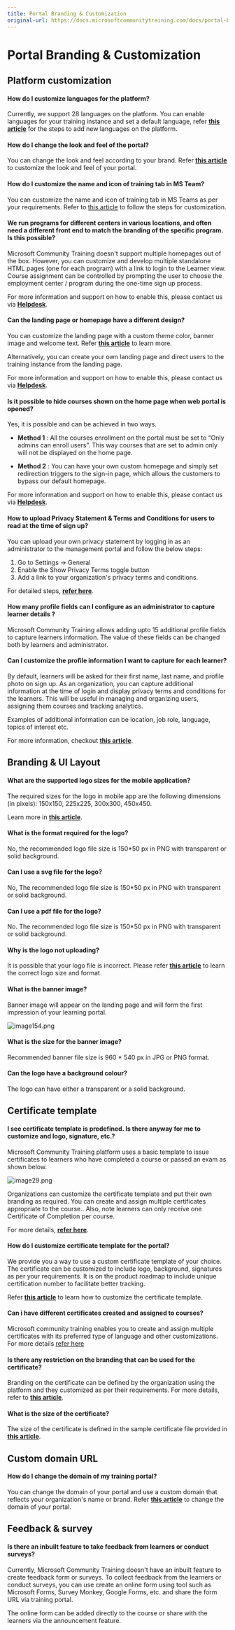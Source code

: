 ```yaml
---
title: Portal Branding & Customization
original-url: https://docs.microsoftcommunitytraining.com/docs/portal-branding-customization
---
```


# Portal Branding & Customization

## Platform customization

#### How do I customize languages for the platform?	
Currently, we support 28 languages on the platform. You can enable languages for your training instance and set a default language, refer **[this article](../settings/7_customize-languages-for-the-learners-on-the-platform.md)** for the steps to add new languages on the platform.

#### How do I change the look and feel of the portal?	
You can change the look and feel according to your brand. Refer **[this article](../settings/2_configure-the-look-and-feel-of-your-portal.md)** to customize the look and feel of your portal.

#### How do I customize the name and icon of training tab in MS Team?	
You can customize the name and icon of training tab in MS Teams as per your requirements. Refer to [this article](../infrastructure-management/configure-your-platform-infrastructure/10_customize-the-name-and-icon-of-the-training-tab-in-ms-teams.md) to follow the steps for customization.


#### We run programs for different centers in various locations, and often need a different front end to match the branding of the specific program. Is this possible?

Microsoft Community Training doesn't support multiple homepages out of the box. However, you can customize and develop multiple standalone HTML pages (one for each program) with a link to login to the Learner view. Course assignment can be controlled by prompting the user to choose the employment center / program during the one-time sign up process.

For more information and support on how to enable this, please contact us via [**Helpdesk**](https://go.microsoft.com/fwlink/?linkid=2104630).

#### Can the landing page or homepage have a different design?
You can customize the landing page with a custom theme color, banner image and welcome text. Refer [**this article**](../settings/2_configure-the-look-and-feel-of-your-portal.md) to learn more.

Alternatively, you can create your own landing page and direct users to the training instance from the landing page.

For more information and support on how to enable this, please contact us via [**Helpdesk**](https://go.microsoft.com/fwlink/?linkid=2104630).

#### Is it possible to hide courses shown on the home page when web portal is opened?
Yes, it is possible and  can be achieved in two ways.

* **Method 1** : All the courses enrollment on the portal must be set to “Only admins can enroll users”. This way courses that are set to admin only will not be displayed on the home page.

* **Method 2** : You can have your own custom homepage and simply set redirection triggers to the sign-in page, which allows the customers to bypass our default homepage.

For more information and support on how to enable this, please contact us via [**Helpdesk**](https://go.microsoft.com/fwlink/?linkid=2104630).

#### How to upload Privacy Statement & Terms and Conditions for users to read at the time of sign up?
You can upload your own privacy statement by logging in as an administrator to the management portal and follow the below steps:
1. Go to Settings -> General 
2. Enable the Show Privacy Terms toggle button 
3. Add a link to your organization's privacy terms and conditions. 

For detailed steps,  [**refer here**](../settings/4_add-additional-profile-fields-for-user-information#add-privacy-terms-and-conditions.md).

#### How many profile fields can I configure as an administrator to capture learner details ?
Microsoft Community Training allows adding upto 15 additional profile fields to capture learners information. The value of these fields can be changed both by learners and administrator. 


#### Can I customize the profile information I want to capture for each learner? 
By default, learners will be asked for their first name, last name, and profile photo on sign up. As an organization, you can capture additional information at the time of login and display privacy terms and conditions for the learners. This will be useful in managing and organizing users, assigning them courses and tracking analytics. 

Examples of additional information can be location, job role, language, topics of interest etc. 

For more information, checkout [**this article**](../settings/4_add-additional-profile-fields-for-user-information.md).




## Branding & UI Layout

#### What are the supported logo sizes for the mobile application?
The required sizes for the logo in mobile app are the following dimensions (in pixels): 150x150, 225x225, 300x300, 450x450. 

Learn more in [**this article**](../infrastructure-management/install-your-platform-instance/5_create-publish-mobile-app.md).

#### What is the format required for the logo?
No, the recommended logo file size is 150*50 px in PNG with transparent or solid background.

#### Can I use a svg file for the logo?
No, The recommended logo file size is 150*50 px in PNG with transparent or solid background.

#### Can I use a pdf file for the logo?
No. The recommended logo file size is 150*50 px in PNG with transparent or solid background.

#### Why is the logo not uploading?
It is possible that your logo file is incorrect. Please refer [**this article**](../infrastructure-management/install-your-platform-instance/5_create-publish-mobile-app.md) to learn the correct logo size and format.

#### What is the banner image?
Banner image will appear on the landing page and will form the first impression of your learning portal.

![image154.png](../media/image%28154%29.png)

#### What is the size for the banner image?
Recommended banner file size is 960 * 540 px in JPG or PNG format.

#### Can the logo have a background colour?
The logo can have either a transparent or a solid background.


## Certificate template

#### I see certificate template is predefined. Is there anyway for me to customize and logo, signature, etc.?

Microsoft Community Training platform uses a basic template to issue certificates to learners who have completed a course or passed an exam as shown below. 

![image29.png](../media/image%2829%29.png)

Organizations can customize the certificate template and put their own branding as required. You can create and assign multiple certificates appropriate to the course.. Also, note learners can only receive one Certificate of Completion per course. 

For more details, [**refer here**](../settings/5_customize-the-certificate-template.md).


#### How do I customize certificate template for the portal?	
We provide you a way to use a custom certificate template of your choice. The certificate can be customized to include logo, background, signatures as per your requirements. It is on the product roadmap to include unique certification number to facilitate better tracking.

Refer **[this article](../settings/5_customize-the-certificate-template.md)** to learn how to customize the certificate template.

#### Can i have different certificates created and assigned to courses? 
Microsoft community training enables you to create and assign multiple certificates with its preferred type of language and other customizations. For more details [refer here](../settings/6_enable-course-level-certificate.md)

#### Is there any restriction on the branding that can be used for the certificate?
Branding on the certificate can be defined by the organization using the platform and they customized as per their requirements. For more details, refer to [**this article**](../settings/5_customize-the-certificate-template.md).

#### What is the size of the certificate?
The size of the certificate is defined in the sample certificate file provided in [**this article**](../settings/5_customize-the-certificate-template.md).

## Custom domain URL

#### How do I change the domain of my training portal?	
You can change the domain of your portal and use a custom domain that reflects your organization's name or brand. Refer **[this article](../infrastructure-management/configure-your-platform-infrastructure/2_setup-custom-domain-url.md)** to change the domain of your portal.


## Feedback & survey

#### Is there an inbuilt feature to take feedback from learners or conduct surveys?  
Currently, Microsoft Community Training doesn't have an inbuilt feature to create feedback form or surveys. To collect feedback from the learners or conduct surveys, you can use create an online form using tool such as Microsoft Forms, Survey Monkey, Google Forms, etc. and share the form URL via training portal. 

The online form can be added directly to the course  or share with the learners via the announcement feature. 
